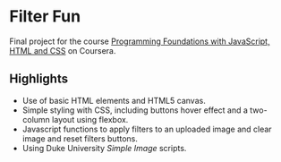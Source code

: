 <h1>Filter Fun</h1> 

<p>Final project for the course 
  <a href="https://www.coursera.org/programs/university-of-naples-on-coursera-ikjgg/learn/duke-programming-web">Programming Foundations with JavaScript, HTML and CSS</a>
  on Coursera.
</p>

<h2>Highlights</h2>
<ul>
  <li>Use of basic HTML elements and HTML5 canvas.</li>
  <li>Simple styling with CSS, including buttons hover effect and a two-column layout using flexbox.</li>
  <li>Javascript functions to apply filters to an uploaded image and clear image and reset filters buttons.</li>
  <li>Using Duke University <i>Simple Image</i> scripts.</li>
</ul>
